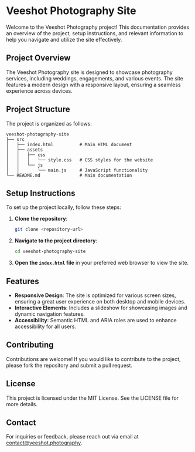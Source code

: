 # Veeshot Photography Site

Welcome to the Veeshot Photography project! This documentation provides an overview of the project, setup instructions, and relevant information to help you navigate and utilize the site effectively.

## Project Overview

The Veeshot Photography site is designed to showcase photography services, including weddings, engagements, and various events. The site features a modern design with a responsive layout, ensuring a seamless experience across devices.

## Project Structure

The project is organized as follows:

```
veeshot-photography-site
├── src
│   ├── index.html          # Main HTML document
│   ├── assets
│   │   ├── css
│   │   │   └── style.css   # CSS styles for the website
│   │   └── js
│   │       └── main.js     # JavaScript functionality
└── README.md               # Main documentation
```

## Setup Instructions

To set up the project locally, follow these steps:

1. **Clone the repository**:
   ```bash
   git clone <repository-url>
   ```

2. **Navigate to the project directory**:
   ```bash
   cd veeshot-photography-site
   ```

3. **Open the `index.html` file** in your preferred web browser to view the site.

## Features

- **Responsive Design**: The site is optimized for various screen sizes, ensuring a great user experience on both desktop and mobile devices.
- **Interactive Elements**: Includes a slideshow for showcasing images and dynamic navigation features.
- **Accessibility**: Semantic HTML and ARIA roles are used to enhance accessibility for all users.

## Contributing

Contributions are welcome! If you would like to contribute to the project, please fork the repository and submit a pull request.

## License

This project is licensed under the MIT License. See the LICENSE file for more details.

## Contact

For inquiries or feedback, please reach out via email at contact@veeshot.photography.